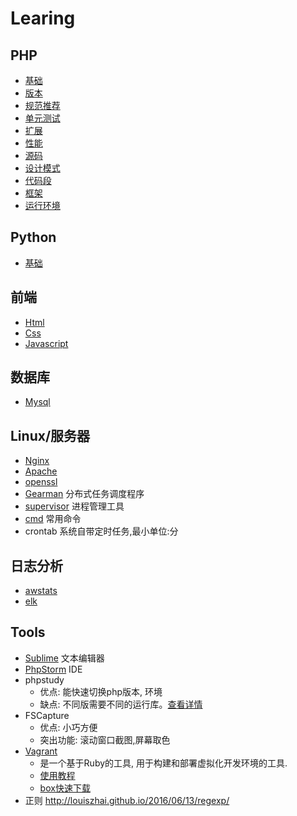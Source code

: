# Learing

## PHP
- [基础](php/base.md)
- [版本](php/version.md)
- [规范推荐](php/recommendations.md)
- [单元测试](php/phpunit.md)
- [扩展](php/extension.md)
- [性能](php/performance.md)
- [源码](php/source.md)
- [设计模式](https://github.com/jpher/designPatterns)
- [代码段](php/code.md)
- [框架](php/framework.md)
- [运行环境](php/runing.md)

## Python
- [基础](python/base.md)

## 前端
- [Html](front/html.md)
- [Css](front/css.md)
- [Javascript](front/javascript.md)

## 数据库
- [Mysql](database/Mysql.md)

## Linux/服务器
- [Nginx](server/Nginx.md)
- [Apache](server/Apache.md)
- [openssl](server/Openssl.md)
- [Gearman](server/gearman.md) 分布式任务调度程序
- [supervisor](server/supervisor.md) 进程管理工具
- [cmd](server/shell.md) 常用命令
- crontab 系统自带定时任务,最小单位:分

## 日志分析
- [awstats](log/awstats.md)
- [elk](log/elk.md)

## Tools
- [Sublime](tool/sublime.md) 文本编辑器
- [PhpStorm](tool/phpstorm.md) IDE
- phpstudy
    - 优点: 能快速切换php版本, 环境
    - 缺点: 不同版需要不同的运行库。[查看详情](http://www.phpstudy.net/a.php/184.html)
- FSCapture
    - 优点: 小巧方便
    - 突出功能: 滚动窗口截图,屏幕取色
- [Vagrant](https://www.vagrantup.com/) 
    - 是一个基于Ruby的工具, 用于构建和部署虚拟化开发环境的工具.
    - [使用教程](https://github.com/astaxie/go-best-practice/blob/master/ebook/zh/01.2.md)
    - [box快速下载](https://github.com/everyx/vagrant-box-download-helper-everyx.user.js)
- 正则
    http://louiszhai.github.io/2016/06/13/regexp/